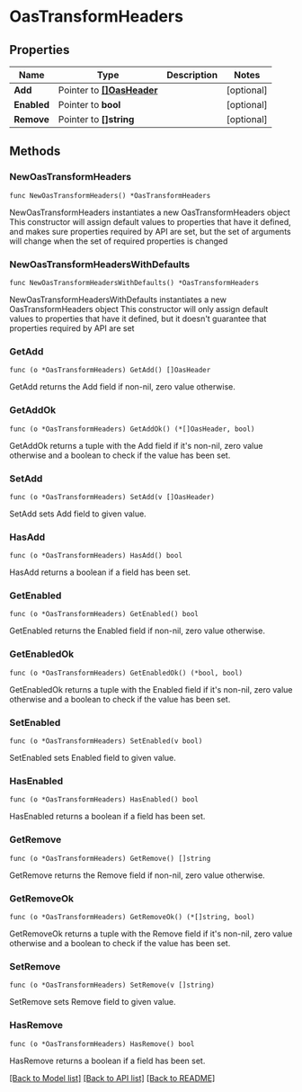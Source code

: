 # OasTransformHeaders

## Properties

Name | Type | Description | Notes
------------ | ------------- | ------------- | -------------
**Add** | Pointer to [**[]OasHeader**](OasHeader.md) |  | [optional] 
**Enabled** | Pointer to **bool** |  | [optional] 
**Remove** | Pointer to **[]string** |  | [optional] 

## Methods

### NewOasTransformHeaders

`func NewOasTransformHeaders() *OasTransformHeaders`

NewOasTransformHeaders instantiates a new OasTransformHeaders object
This constructor will assign default values to properties that have it defined,
and makes sure properties required by API are set, but the set of arguments
will change when the set of required properties is changed

### NewOasTransformHeadersWithDefaults

`func NewOasTransformHeadersWithDefaults() *OasTransformHeaders`

NewOasTransformHeadersWithDefaults instantiates a new OasTransformHeaders object
This constructor will only assign default values to properties that have it defined,
but it doesn't guarantee that properties required by API are set

### GetAdd

`func (o *OasTransformHeaders) GetAdd() []OasHeader`

GetAdd returns the Add field if non-nil, zero value otherwise.

### GetAddOk

`func (o *OasTransformHeaders) GetAddOk() (*[]OasHeader, bool)`

GetAddOk returns a tuple with the Add field if it's non-nil, zero value otherwise
and a boolean to check if the value has been set.

### SetAdd

`func (o *OasTransformHeaders) SetAdd(v []OasHeader)`

SetAdd sets Add field to given value.

### HasAdd

`func (o *OasTransformHeaders) HasAdd() bool`

HasAdd returns a boolean if a field has been set.

### GetEnabled

`func (o *OasTransformHeaders) GetEnabled() bool`

GetEnabled returns the Enabled field if non-nil, zero value otherwise.

### GetEnabledOk

`func (o *OasTransformHeaders) GetEnabledOk() (*bool, bool)`

GetEnabledOk returns a tuple with the Enabled field if it's non-nil, zero value otherwise
and a boolean to check if the value has been set.

### SetEnabled

`func (o *OasTransformHeaders) SetEnabled(v bool)`

SetEnabled sets Enabled field to given value.

### HasEnabled

`func (o *OasTransformHeaders) HasEnabled() bool`

HasEnabled returns a boolean if a field has been set.

### GetRemove

`func (o *OasTransformHeaders) GetRemove() []string`

GetRemove returns the Remove field if non-nil, zero value otherwise.

### GetRemoveOk

`func (o *OasTransformHeaders) GetRemoveOk() (*[]string, bool)`

GetRemoveOk returns a tuple with the Remove field if it's non-nil, zero value otherwise
and a boolean to check if the value has been set.

### SetRemove

`func (o *OasTransformHeaders) SetRemove(v []string)`

SetRemove sets Remove field to given value.

### HasRemove

`func (o *OasTransformHeaders) HasRemove() bool`

HasRemove returns a boolean if a field has been set.


[[Back to Model list]](../README.md#documentation-for-models) [[Back to API list]](../README.md#documentation-for-api-endpoints) [[Back to README]](../README.md)


